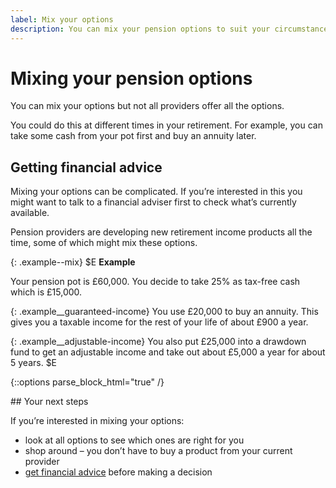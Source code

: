 ```yaml
---
label: Mix your options
description: You can mix your pension options to suit your circumstances at different times during retirement.
---
```


<div class="circle circle--m circle--mix-options"></div>

# Mixing your pension options

You can mix your options but not all providers offer all the options.

You could do this at different times in your retirement. For example, you can take some cash from your pot first and buy an annuity later.

## Getting financial advice
Mixing your options can be complicated. If you’re interested in this you might want to talk to a financial adviser first to check what’s currently available.

Pension providers are developing new retirement income products all the time, some of which might mix these options.

{: .example--mix}
$E
**Example**

Your pension pot is £60,000. You decide to take 25% as tax-free cash which is £15,000.

{: .example__guaranteed-income}
You use £20,000 to buy an annuity. This gives you a taxable income for the rest of your life of about £900 a year.

{: .example__adjustable-income}
You also put £25,000 into a drawdown fund to get an adjustable income and take out about £5,000 a year for about 5 years.
$E

{::options parse_block_html="true" /}
<div class="next-steps next-steps--mix-options">
## Your next steps

If you’re interested in mixing your options:

- look at all options to see which ones are right for you
- shop around – you don’t have to buy a product from your current provider
- [get financial advice](/shop-around#getting-financial-advice) before making a decision
</div>
